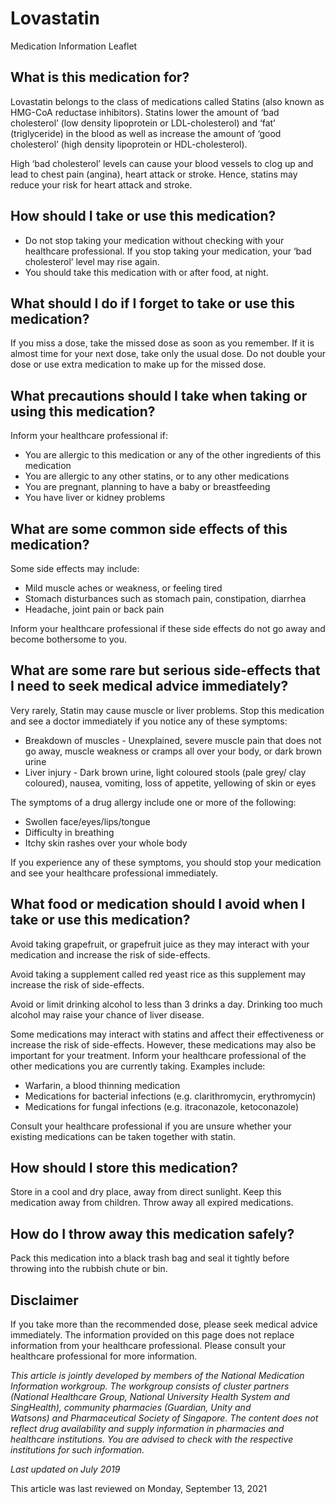 # Lovastatin

Medication Information Leaflet

What is this medication for?
----------------------------

Lovastatin belongs to the class of medications called Statins (also known as HMG-CoA reductase inhibitors). Statins lower the amount of ‘bad cholesterol’ (low density lipoprotein or LDL-cholesterol) and ‘fat’ (triglyceride) in the blood as well as increase the amount of ‘good cholesterol’ (high density lipoprotein or HDL-cholesterol).

High ‘bad cholesterol’ levels can cause your blood vessels to clog up and lead to chest pain (angina), heart attack or stroke. Hence, statins may reduce your risk for heart attack and stroke.

How should I take or use this medication?
-----------------------------------------

* Do not stop taking your medication without checking with your healthcare professional. If you stop taking your medication, your ‘bad cholesterol’ level may rise again.
* You should take this medication with or after food, at night.

What should I do if I forget to take or use this medication?
------------------------------------------------------------

If you miss a dose, take the missed dose as soon as you remember. If it is almost time for your next dose, take only the usual dose. Do not double your dose or use extra medication to make up for the missed dose.

What precautions should I take when taking or using this medication?
--------------------------------------------------------------------

Inform your healthcare professional if:

* You are allergic to this medication or any of the other ingredients of this medication
* You are allergic to any other statins, or to any other medications
* You are pregnant, planning to have a baby or breastfeeding
* You have liver or kidney problems

What are some common side effects of this medication?
-----------------------------------------------------

Some side effects may include:

* Mild muscle aches or weakness, or feeling tired
* Stomach disturbances such as stomach pain, constipation, diarrhea
* Headache, joint pain or back pain

Inform your healthcare professional if these side effects do not go away and become bothersome to you.

What are some rare but serious side-effects that I need to seek medical advice immediately?
-------------------------------------------------------------------------------------------

Very rarely, Statin may cause muscle or liver problems. Stop this medication and see a doctor immediately if you notice any of these symptoms:

* Breakdown of muscles - Unexplained, severe muscle pain that does not go away, muscle weakness or cramps all over your body, or dark brown urine
* Liver injury - Dark brown urine, light coloured stools (pale grey/ clay coloured), nausea, vomiting, loss of appetite, yellowing of skin or eyes

The symptoms of a drug allergy include one or more of the following:

* Swollen face/eyes/lips/tongue
* Difficulty in breathing
* Itchy skin rashes over your whole body

If you experience any of these symptoms, you should stop your medication and see your healthcare professional immediately.

What food or medication should I avoid when I take or use this medication?
--------------------------------------------------------------------------

Avoid taking grapefruit, or grapefruit juice as they may interact with your medication and increase the risk of side-effects.

Avoid taking a supplement called red yeast rice as this supplement may increase the risk of side-effects.

Avoid or limit drinking alcohol to less than 3 drinks a day. Drinking too much alcohol may raise your chance of liver disease.

Some medications may interact with statins and affect their effectiveness or increase the risk of side-effects. However, these medications may also be important for your treatment. Inform your healthcare professional of the other medications you are currently taking. Examples include:

* Warfarin, a blood thinning medication
* Medications for bacterial infections (e.g. clarithromycin, erythromycin)
* Medications for fungal infections (e.g. itraconazole, ketoconazole)

Consult your healthcare professional if you are unsure whether your existing medications can be taken together with statin.

How should I store this medication?
-----------------------------------

Store in a cool and dry place, away from direct sunlight. Keep this medication away from children. Throw away all expired medications.

How do I throw away this medication safely?
-------------------------------------------

Pack this medication into a black trash bag and seal it tightly before throwing into the rubbish chute or bin.

Disclaimer
----------

If you take more than the recommended dose, please seek medical advice immediately. The information provided on this page does not replace information from your healthcare professional. Please consult your healthcare professional for more information.

*This article is jointly developed by members of the National Medication Information workgroup. The workgroup consists of cluster partners (National Healthcare Group, National University Health System and SingHealth), community pharmacies (Guardian, Unity and Watsons) and Pharmaceutical Society of Singapore. The content does not reflect drug availability and supply information in pharmacies and healthcare institutions. You are advised to check with the respective institutions for such information.*

  

*Last updated on July 2019*

  

This article was last reviewed on
Monday, September 13, 2021